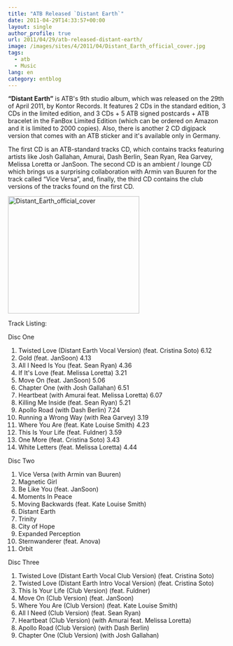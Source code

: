 ```yaml
---
title: "ATB Released `Distant Earth`"
date: 2011-04-29T14:33:57+00:00
layout: single
author_profile: true
url: 2011/04/29/atb-released-distant-earth/
image: /images/sites/4/2011/04/Distant_Earth_official_cover.jpg
tags:
  - atb
  - Music
lang: en
category: entblog
---
```

**&#8220;Distant Earth&#8221;** is ATB's 9th studio album, which was released on the 29th of April 2011, by Kontor Records. It features 2 CDs in the standard edition, 3 CDs in the limited edition, and 3 CDs + 5 ATB signed postcards + ATB bracelet in the FanBox Limited Edition (which can be ordered on Amazon and it is limited to 2000 copies). Also, there is another 2 CD digipack version that comes with an ATB sticker and it's available only in Germany.

The first CD is an ATB-standard tracks CD, which contains tracks featuring artists like Josh Gallahan, Amurai, Dash Berlin, Sean Ryan, Rea Garvey, Melissa Loretta or JanSoon. The second CD is an ambient / lounge CD which brings us a surprising collaboration with Armin van Buuren for the track called &#8220;Vice Versa&#8221;, and, finally, the third CD contains the club versions of the tracks found on the first CD.

[<img class="alignnone size-medium wp-image-396" alt="Distant_Earth_official_cover" src="/images/2011/04/Distant_Earth_official_cover-300x268.jpg" width="300" height="268" srcset="/images/sites/4/2011/04/Distant_Earth_official_cover-300x268.jpg 300w, /images/sites/4/2011/04/Distant_Earth_official_cover.jpg 423w" sizes="(max-width: 300px) 100vw, 300px" />](/images/2011/04/Distant_Earth_official_cover.jpg)

Track Listing:

Disc One

  1. Twisted Love (Distant Earth Vocal Version) (feat. Cristina Soto) 6.12
  2. Gold (feat. JanSoon) 4.13
  3. All I Need Is You (feat. Sean Ryan) 4.36
  4. If It's Love (feat. Melissa Loretta) 3.21
  5. Move On (feat. JanSoon) 5.06
  6. Chapter One (with Josh Gallahan) 6.51
  7. Heartbeat (with Amurai feat. Melissa Loretta) 6.07
  8. Killing Me Inside (feat. Sean Ryan) 5.21
  9. Apollo Road (with Dash Berlin) 7.24
 10. Running a Wrong Way (with Rea Garvey) 3.19
 11. Where You Are (feat. Kate Louise Smith) 4.23
 12. This Is Your Life (feat. Fuldner) 3.59
 13. One More (feat. Cristina Soto) 3.43
 14. White Letters (feat. Melissa Loretta) 4.44

Disc Two

  1. Vice Versa (with Armin van Buuren)
  2. Magnetic Girl
  3. Be Like You (feat. JanSoon)
  4. Moments In Peace
  5. Moving Backwards (feat. Kate Louise Smith)
  6. Distant Earth
  7. Trinity
  8. City of Hope
  9. Expanded Perception
 10. Sternwanderer (feat. Anova)
 11. Orbit

Disc Three

  1. Twisted Love (Distant Earth Vocal Club Version) (feat. Cristina Soto)
  2. Twisted Love (Distant Earth Intro Vocal Version) (feat. Cristina Soto)
  3. This Is Your Life (Club Version) (feat. Fuldner)
  4. Move On (Club Version) (feat. JanSoon)
  5. Where You Are (Club Version) (feat. Kate Louise Smith)
  6. All I Need (Club Version) (feat. Sean Ryan)
  7. Heartbeat (Club Version) (with Amurai feat. Melissa Loretta)
  8. Apollo Road (Club Version) (with Dash Berlin)
  9. Chapter One (Club Version) (with Josh Gallahan)

&nbsp;

&nbsp;